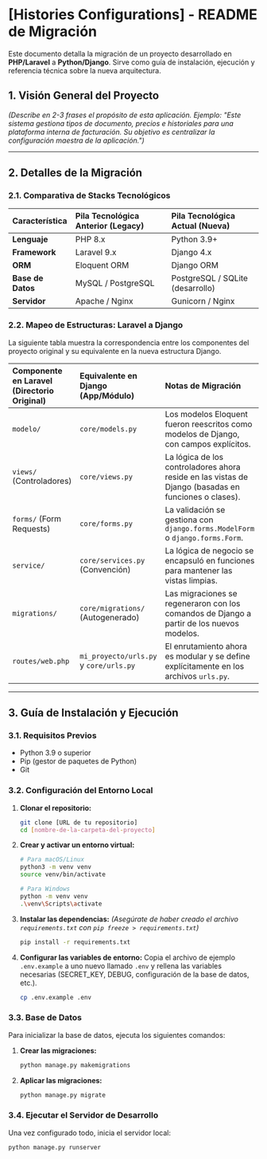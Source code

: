 # [Histories Configurations] - README de Migración

Este documento detalla la migración de un proyecto desarrollado en **PHP/Laravel** a **Python/Django**. Sirve como guía de instalación, ejecución y referencia técnica sobre la nueva arquitectura.

## 1. Visión General del Proyecto

*(Describe en 2-3 frases el propósito de esta aplicación. Ejemplo: "Este sistema gestiona tipos de documento, precios e historiales para una plataforma interna de facturación. Su objetivo es centralizar la configuración maestra de la aplicación.")*

---

## 2. Detalles de la Migración

### 2.1. Comparativa de Stacks Tecnológicos

| Característica | Pila Tecnológica Anterior (Legacy) | Pila Tecnológica Actual (Nueva) |
| :--------------- | :--------------------------------- | :------------------------------ |
| **Lenguaje**     | PHP 8.x                            | Python 3.9+                     |
| **Framework**    | Laravel 9.x                        | Django 4.x                      |
| **ORM**          | Eloquent ORM                       | Django ORM                      |
| **Base de Datos**| MySQL / PostgreSQL                 | PostgreSQL / SQLite (desarrollo) |
| **Servidor**     | Apache / Nginx                     | Gunicorn / Nginx                |

### 2.2. Mapeo de Estructuras: Laravel a Django

La siguiente tabla muestra la correspondencia entre los componentes del proyecto original y su equivalente en la nueva estructura Django.

| Componente en Laravel (Directorio Original) | Equivalente en Django (App/Módulo) | Notas de Migración |
| :------------------------------------------ | :---------------------------------- | :----------------- |
| `modelo/`                                   | `core/models.py`                    | Los modelos Eloquent fueron reescritos como modelos de Django, con campos explícitos. |
| `views/` (Controladores)                    | `core/views.py`                     | La lógica de los controladores ahora reside en las vistas de Django (basadas en funciones o clases). |
| `forms/` (Form Requests)                    | `core/forms.py`                     | La validación se gestiona con `django.forms.ModelForm` o `django.forms.Form`. |
| `service/`                                  | `core/services.py` (Convención)     | La lógica de negocio se encapsuló en funciones para mantener las vistas limpias. |
| `migrations/`                               | `core/migrations/` (Autogenerado)   | Las migraciones se regeneraron con los comandos de Django a partir de los nuevos modelos. |
| `routes/web.php`                            | `mi_proyecto/urls.py` y `core/urls.py` | El enrutamiento ahora es modular y se define explícitamente en los archivos `urls.py`. |

---

## 3. Guía de Instalación y Ejecución

### 3.1. Requisitos Previos

*   Python 3.9 o superior
*   Pip (gestor de paquetes de Python)
*   Git

### 3.2. Configuración del Entorno Local

1.  **Clonar el repositorio:**
    ```bash
    git clone [URL de tu repositorio]
    cd [nombre-de-la-carpeta-del-proyecto]
    ```

2.  **Crear y activar un entorno virtual:**
    ```bash
    # Para macOS/Linux
    python3 -m venv venv
    source venv/bin/activate

    # Para Windows
    python -m venv venv
    .\venv\Scripts\activate
    ```

3.  **Instalar las dependencias:**
    *(Asegúrate de haber creado el archivo `requirements.txt` con `pip freeze > requirements.txt`)*
    ```bash
    pip install -r requirements.txt
    ```

4.  **Configurar las variables de entorno:**
    Copia el archivo de ejemplo `.env.example` a uno nuevo llamado `.env` y rellena las variables necesarias (SECRET_KEY, DEBUG, configuración de la base de datos, etc.).
    ```bash
    cp .env.example .env
    ```

### 3.3. Base de Datos

Para inicializar la base de datos, ejecuta los siguientes comandos:

1.  **Crear las migraciones:**
    ```bash
    python manage.py makemigrations
    ```

2.  **Aplicar las migraciones:**
    ```bash
    python manage.py migrate
    ```

### 3.4. Ejecutar el Servidor de Desarrollo

Una vez configurado todo, inicia el servidor local:
```bash
python manage.py runserver



